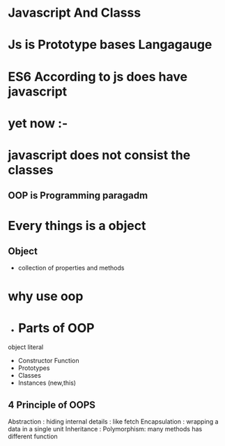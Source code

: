 # Javascript And Classs
# Js is Prototype bases Langagauge
# ES6 According to js does have javascript

# yet now :-
# javascript does not consist the classes

## OOP is Programming paragadm
# Every things is a object 

## Object
  - collection of properties and methods 

 # why use oop
 - # Parts of OOP
 object literal 

 - Constructor Function
 - Prototypes
 - Classes
 - Instances (new,this)

 ## 4 Principle of OOPS

 Abstraction : hiding internal details : like fetch 
 Encapsulation : wrapping a data in a single unit
 Inheritance : 
 Polymorphism: many methods has different function


 